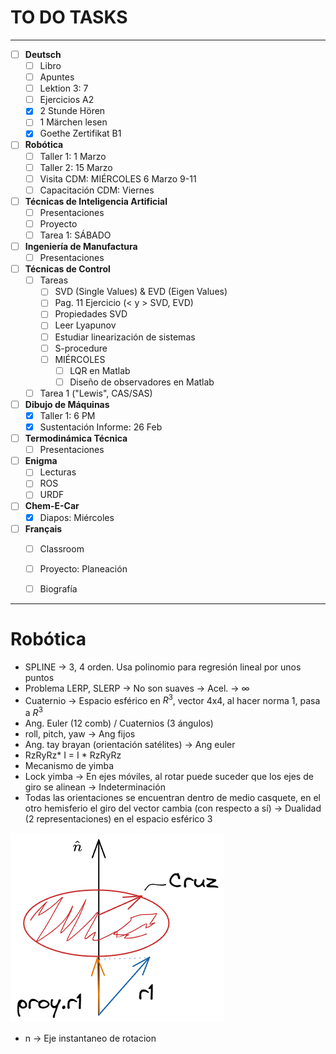 # TO DO TASKS 

---

- [ ] **Deutsch**
	- [ ] Libro
	- [ ] Apuntes
	- [ ] Lektion 3: 7
	- [ ] Ejercicios A2
	- [x] 2 Stunde Hören
	- [ ] 1 Märchen lesen
	- [x] Goethe Zertifikat B1

- [ ] **Robótica**
	- [ ] Taller 1: 1 Marzo
	- [ ] Taller 2: 15 Marzo
	- [ ] Visita CDM: MIÉRCOLES 6 Marzo 9-11
	- [ ] Capacitación CDM: Viernes

- [ ] **Técnicas de Inteligencia Artificial**
	- [ ] Presentaciones
	- [ ] Proyecto
	- [ ] Tarea 1: SÁBADO

- [ ] **Ingeniería de Manufactura**
	- [ ] Presentaciones

- [ ] **Técnicas de Control**
	- [ ] Tareas
		- [ ] SVD (Single Values) & EVD (Eigen Values)
		- [ ] Pag. 11 Ejercicio (< y > SVD, EVD)
		- [ ] Propiedades SVD
		- [ ] Leer Lyapunov
		- [ ] Estudiar linearización de sistemas
		- [ ] S-procedure
		- [ ] MIÉRCOLES
			- [ ] LQR en Matlab
			- [ ] Diseño de observadores en Matlab
	- [ ] Tarea 1 ("Lewis", CAS/SAS)

- [ ] **Dibujo de Máquinas**
	- [x] Taller 1: 6 PM
	- [x] Sustentación Informe: 26 Feb

- [ ] **Termodinámica Técnica**
	- [ ] Presentaciones

 - [ ] **Enigma**
	 - [ ] Lecturas
	 - [ ] ROS
	 - [ ] URDF

- [ ] **Chem-E-Car**
	- [x] Diapos: Miércoles

- [ ]  **Français**
	- [ ] Classroom
	- [ ] Proyecto: Planeación
	- [ ] Biografía



---


# Robótica

- SPLINE -> 3, 4 orden. Usa polinomio para regresión lineal por unos puntos
- Problema LERP, SLERP -> No son suaves -> Acel. -> $\infty$
- Cuaternio -> Espacio esférico en $R^{3}$, vector 4x4, al hacer norma 1, pasa a $R^{3}$
- Ang. Euler (12 comb) / Cuaternios (3 ángulos)
- roll, pitch, yaw -> Ang fijos
- Ang. tay brayan (orientación satélites) -> Ang euler
- RzRyRz* I = I * RzRyRz
- Mecanismo de yimba
- Lock yimba -> En ejes móviles, al rotar puede suceder que los ejes de giro se alinean -> Indeterminación
- Todas las orientaciones se encuentran dentro de medio casquete, en el otro hemisferio el giro del vector cambia (con respecto a sí) -> Dualidad (2 representaciones) en el espacio esférico 3

![](attachments/Pasted%20image%2020240228103421.png)


- n -> Eje instantaneo de rotacion



